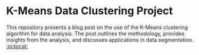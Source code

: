 # K-Means Data Clustering Project

This repository presents a blog post on the use of the K-Means clustering algorithm for data analysis.
The post outlines the methodology, provides insights from the analysis, and discusses applications in data segmentation.
[:octocat:](www.naver.com)
